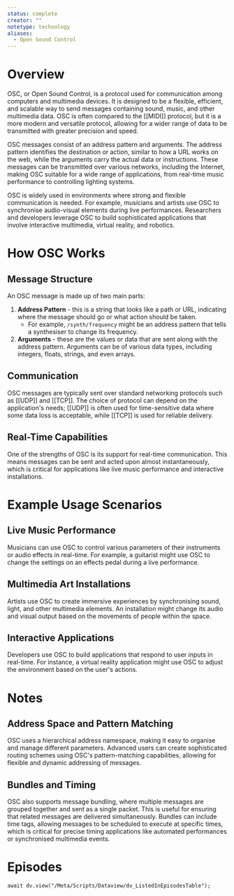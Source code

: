 ```yaml
---
status: complete
creator: ""
notetype: technology
aliases:
  - Open Sound Control
---
```

# Overview
OSC, or Open Sound Control, is a protocol used for communication among computers and multimedia devices. It is designed to be a flexible, efficient, and scalable way to send messages containing sound, music, and other multimedia data. OSC is often compared to the [[MIDI]] protocol, but it is a more modern and versatile protocol, allowing for a wider range of data to be transmitted with greater precision and speed.

OSC messages consist of an address pattern and arguments. The address pattern identifies the destination or action, similar to how a URL works on the web, while the arguments carry the actual data or instructions. These messages can be transmitted over various networks, including the Internet, making OSC suitable for a wide range of applications, from real-time music performance to controlling lighting systems.

OSC is widely used in environments where strong and flexible communication is needed. For example, musicians and artists use OSC to synchronise audio-visual elements during live performances. Researchers and developers leverage OSC to build sophisticated applications that involve interactive multimedia, virtual reality, and robotics.

# How OSC Works
## Message Structure
An OSC message is made up of two main parts:

1. **Address Pattern** - this is a string that looks like a path or URL, indicating where the message should go or what action should be taken.
	- For example, `/synth/frequency` might be an address pattern that tells a synthesiser to change its frequency.
2. **Arguments** - these are the values or data that are sent along with the address pattern. Arguments can be of various data types, including integers, floats, strings, and even arrays.

## Communication
OSC messages are typically sent over standard networking protocols such as [[UDP]] and [[TCP]]. The choice of protocol can depend on the application's needs; [[UDP]] is often used for time-sensitive data where some data loss is acceptable, while [[TCP]] is used for reliable delivery.

## Real-Time Capabilities
One of the strengths of OSC is its support for real-time communication. This means messages can be sent and acted upon almost instantaneously, which is critical for applications like live music performance and interactive installations.

# Example Usage Scenarios
## Live Music Performance
Musicians can use OSC to control various parameters of their instruments or audio effects in real-time. For example, a guitarist might use OSC to change the settings on an effects pedal during a live performance.

## Multimedia Art Installations
Artists use OSC to create immersive experiences by synchronising sound, light, and other multimedia elements. An installation might change its audio and visual output based on the movements of people within the space.

## Interactive Applications
Developers use OSC to build applications that respond to user inputs in real-time. For instance, a virtual reality application might use OSC to adjust the environment based on the user's actions.

# Notes
## Address Space and Pattern Matching
OSC uses a hierarchical address namespace, making it easy to organise and manage different parameters. Advanced users can create sophisticated routing schemes using OSC's pattern-matching capabilities, allowing for flexible and dynamic addressing of messages.

## Bundles and Timing
OSC also supports message bundling, where multiple messages are grouped together and sent as a single packet. This is useful for ensuring that related messages are delivered simultaneously. Bundles can include time tags, allowing messages to be scheduled to execute at specific times, which is critical for precise timing applications like automated performances or synchronised multimedia events.

# Episodes
```dataviewjs
await dv.view("/Meta/Scripts/Dataview/dv_ListedInEpisodesTable");
```
